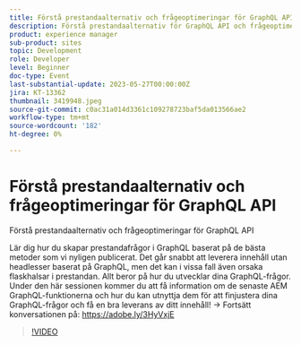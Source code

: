 ```yaml
---
title: Förstå prestandaalternativ och frågeoptimeringar för GraphQL API
description: Förstå prestandaalternativ för GraphQL API och frågeoptimeringarLär dig hur du skapar prestandaförbättringar för GraphQL-frågor baserat på de bästa metoder som vi nyligen publicerat. Det går snabbt att leverera innehåll utan headlesser baserat på GraphQL, men det kan i vissa fall även orsaka flaskhalsar i prestandan. Allt beror på hur du utvecklar dina GraphQL-frågor. Under den här sessionen kommer du att få information om de senaste AEM GraphQL-funktionerna och hur du kan utnyttja dem för att finjustera dina GraphQL-frågor och få en bra leverans av ditt innehåll!
product: experience manager
sub-product: sites
topic: Development
role: Developer
level: Beginner
doc-type: Event
last-substantial-update: 2023-05-27T00:00:00Z
jira: KT-13362
thumbnail: 3419948.jpeg
source-git-commit: c0ac31a014d3361c109278723baf5da013566ae2
workflow-type: tm+mt
source-wordcount: '182'
ht-degree: 0%

---
```



# Förstå prestandaalternativ och frågeoptimeringar för GraphQL API

Förstå prestandaalternativ och frågeoptimeringar för GraphQL API

Lär dig hur du skapar prestandafrågor i GraphQL baserat på de bästa metoder som vi nyligen publicerat. Det går snabbt att leverera innehåll utan headlesser baserat på GraphQL, men det kan i vissa fall även orsaka flaskhalsar i prestandan. Allt beror på hur du utvecklar dina GraphQL-frågor. Under den här sessionen kommer du att få information om de senaste AEM GraphQL-funktionerna och hur du kan utnyttja dem för att finjustera dina GraphQL-frågor och få en bra leverans av ditt innehåll! → Fortsätt konversationen på: https://adobe.ly/3HyVxjE

>[!VIDEO](https://video.tv.adobe.com/v/3419948/?learn=on)
